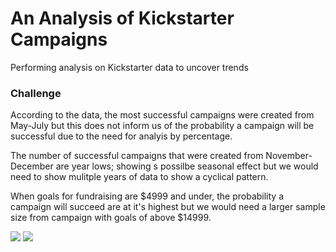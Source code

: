 # An Analysis of Kickstarter Campaigns
Performing analysis on Kickstarter data to uncover trends
### Challenge
According to the data, the most successful campaigns were created from May-July but this does not inform us of the probability a campaign will be successful due to the need for analyis by percentage.																		

The number of successful campaigns that  were created from November-December are year lows; showing s possilbe seasonal effect but we would need to show mulitple years of data to show a cyclical pattern. 																				

When goals for fundraising are $4999 and under, the probability a campaign will succeed are at it's highest but we would need a larger sample size from campaign with goals of above $14999. 										
								
![](https://github.com/DaterDan/kickstarter-analysis/blob/master/Screen%20Shot%202019-11-16%20at%202.14.39%20PM.png)
![](https://github.com/DaterDan/kickstarter-analysis/blob/master/Screen%20Shot%202019-11-17%20at%208.31.28%20AM.png)
